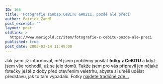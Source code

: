 ```yaml
---
ID: 166
title: 'Fotografie z&nbsp;CeBITu &#8211; pozdě ale přeci'
author: Patrick Zandl
post_excerpt: ""
layout: post
oldlink: >
  https://www.marigold.cz/item/fotografie-z-cebitu-pozde-ale-preci
published: true
post_date: 2003-03-14 11:49:00
---
```

Jak jsem již informoval, měl jsem problémy posílat <STRONG>fotky z CeBITU</STRONG> a když jsem vše rochodil, už se jelo domů. Takže jsem pro vás připravil jen nějaké fotečky ještě z doby před otevřením veletrhu, abyste si uměli udělat představu, jak to tam vypadalo. Fotky <A href="http://tangero.me.cz/cebit2003/den0/" target=_blank>najdete tradičně zde...</A>
